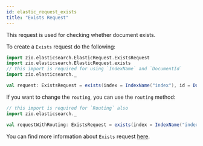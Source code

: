 ```yaml
---
id: elastic_request_exists
title: "Exists Request"
---
```


This request is used for checking whether document exists.

To create a `Exists` request do the following:
```scala
import zio.elasticsearch.ElasticRequest.ExistsRequest
import zio.elasticsearch.ElasticRequest.exists
// this import is required for using `IndexName` and `DocumentId`
import zio.elasticsearch._

val request: ExistsRequest = exists(index = IndexName("index"), id = DocumentId("111"))
```

If you want to change the `routing`, you can use the `routing` method:
```scala
// this import is required for `Routing` also
import zio.elasticsearch._

val requestWithRouting: ExistsRequest = exists(index = IndexName("index"), id = DocumentId("111")).routing(Routing("routing"))
```

You can find more information about `Exists` request [here](https://www.elastic.co/guide/en/elasticsearch/reference/7.17/indices-exists.html#indices-exists).
